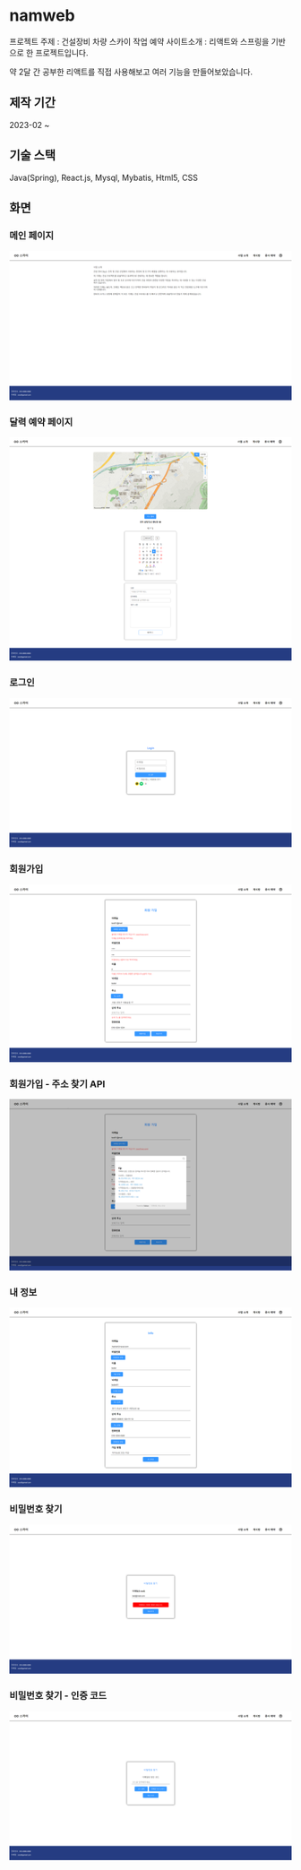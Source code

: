 <h1>namweb</h1>
<p>프로젝트 주제 : 건설장비 차량 스카이 작업 예약 사이트</p?
<p>소개 : 리액트와 스프링을 기반으로 한 프로젝트입니다.</p>
<p>약 2달 간 공부한 리액트를 직접 사용해보고 여러 기능을 만들어보았습니다.</p>
<h2>제작 기간</h2>
<p>2023-02 ~</p>
<h2>기술 스택</h2>
<p>Java(Spring), React.js, Mysql, Mybatis, Html5, CSS</p>
<h2>화면</h2>
<h3>메인 페이지</h3>
<img src="../[asset]/namweb/portfolio/main01.png" alt="메인 페이지.png" />
<h3>달력 예약 페이지</h3>
<img src="../[asset]/namweb/portfolio/book01.png" alt="예약 페이지.png"/>
<h3>로그인</h3>
<img src="../[asset]/namweb/portfolio/login01.png" alt="로그인.png"/>
<h3>회원가입</h3>
<img src="../[asset]/namweb/portfolio/register01.png" alt="회원가입 페이지.png"/>
<h3>회원가입 - 주소 찾기 API</h3>
<img src="../[asset]/namweb/portfolio/address01.png" alt="회원가입 주소 찾기.png"/>
<h3>내 정보</h3>
<img src="../[asset]/namweb/portfolio/info01.png" alt="내 정보.png"/>
<h3>비밀번호 찾기</h3>
<img src="../[asset]/namweb/portfolio/find_pw01.png" alt="비밀번호 찾기.png"/>
<h3>비밀번호 찾기 - 인증 코드</h3>
<img src="../[asset]/namweb/portfolio/code01.png" alt="비밀번호 찾기-인증 코드 입력.png"/>
